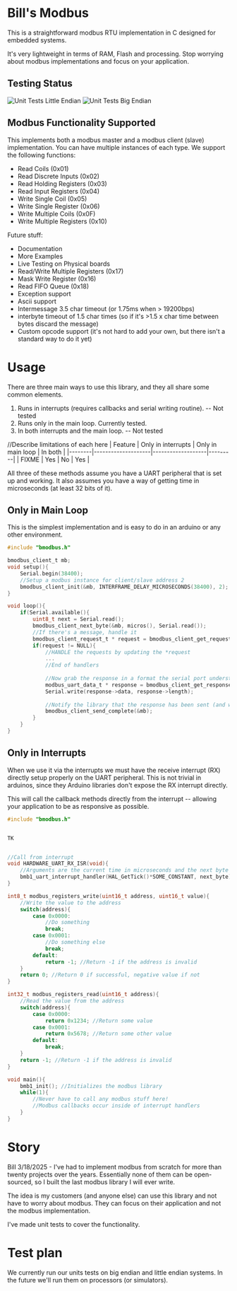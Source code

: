 # Bill's Modbus

This is a straightforward modbus RTU implementation in C designed for embedded systems.

It's very lightweight in terms of RAM, Flash and processing. Stop worrying about modbus implementations and focus on your application.

## Testing Status
![Unit Tests Little Endian](https://github.com/ThingDone/bmodbus/actions/workflows/cmake-big-endian-tests.yml/badge.svg)
![Unit Tests Big Endian](https://github.com/ThingDone/bmodbus/actions/workflows/cmake-single-platform.yml/badge.svg)

## Modbus Functionality Supported
This implements both a modbus master and a modbus client (slave) implementation. You can have multiple instances of each type.
We support the following functions:
* Read Coils (0x01)
* Read Discrete Inputs (0x02)
* Read Holding Registers (0x03)
* Read Input Registers (0x04)
* Write Single Coil (0x05)
* Write Single Register (0x06)
* Write Multiple Coils (0x0F)
* Write Multiple Registers (0x10)

Future stuff:
* Documentation
* More Examples
* Live Testing on Physical boards
* Read/Write Multiple Registers (0x17)
* Mask Write Register (0x16)
* Read FIFO Queue (0x18)
* Exception support
* Ascii support
* Intermessage 3.5 char timeout (or 1.75ms when > 19200bps)
* interbyte timeout of 1.5 char times (so if it's >1.5 x char time between bytes discard the message)
* Custom opcode support (it's not hard to add your own, but there isn't a standard way to do it yet)

# Usage
There are three main ways to use this library, and they all share some common elements.
1. Runs in interrupts (requires callbacks and serial writing routine). -- Not tested
2. Runs only in the main loop. Currently tested.
3. In both interrupts and the main loop. -- Not tested

//Describe limitations of each here
| Feature | Only in interrupts | Only in main loop | In both |
|--------|--------------------|-------------------|---------|
| FIXME  | Yes                | No                | Yes     |


All three of these methods assume you have a UART peripheral that is set up and working. 
It also assumes you have a way of getting time in microseconds (at least 32 bits of it). 

## Only in Main Loop
This is the simplest implementation and is easy to do in an arduino or any other environment.
```c
#include "bmodbus.h"

bmodbus_client_t mb;
void setup(){
    Serial.begin(38400);
    //Setup a modbus instance for client/slave address 2
    bmodbus_client_init(&mb, INTERFRAME_DELAY_MICROSECONDS(38400), 2);
}

void loop(){
    if(Serial.available(){
        uint8_t next = Serial.read();
        bmodbus_client_next_byte(&mb, micros(), Serial.read());
        //If there's a message, handle it
        bmodbus_client_request_t * request = bmodbus_client_get_request(&mb);
        if(request != NULL){
            //HANDLE the requests by updating the *request
            ...
            //End of handlers
            
            //Now grab the response in a format the serial port understands
            modbus_uart_data_t * response = bmodbus_client_get_response(&mb);
            Serial.write(response->data, response->length);
            
            //Notify the library that the response has been sent (and we are ready to receive another)
            bmodbus_client_send_complete(&mb); 
        }
    }
}
```

## Only in Interrupts
When we use it via the interrupts we must have the receive interrupt (RX) directly setup properly on the UART peripheral.
This is not trivial in arduinos, since they Arduino libraries don't expose the RX interrupt directly.

This will call the callback methods directly from the interrupt -- allowing your application to be as responsive as possible.
```c
#include "bmodbus.h"


TK


//Call from interrupt
void HARDWARE_UART_RX_ISR(void){
    //Arguments are the current time in microseconds and the next byte received
    bmb1_uart_interrupt_handler(HAL_GetTick()*SOME_CONSTANT, next_byte);
}

int8_t modbus_registers_write(uint16_t address, uint16_t value){
    //Write the value to the address
    switch(address){
        case 0x0000:
            //Do something
            break;
        case 0x0001:
            //Do something else
            break;
        default:
            return -1; //Return -1 if the address is invalid
    }
    return 0; //Return 0 if successful, negative value if not
}

int32_t modbus_registers_read(uint16_t address){
    //Read the value from the address
    switch(address){
        case 0x0000:
            return 0x1234; //Return some value
        case 0x0001:
            return 0x5678; //Return some other value
        default:
            break;
    }
    return -1; //Return -1 if the address is invalid
}

void main(){
    bmb1_init(); //Initializes the modbus library
    while(1){
        //Never have to call any modbus stuff here!
        //Modbus callbacks occur inside of interrupt handlers
    }
}
```


# Story
Bill 3/18/2025 - I've had to implement modbus from scratch for more than twenty projects over the years. Essentially none of them can be open-sourced, so I built the last modbus library I will ever write.

The idea is my customers (and anyone else) can use this library and not have to worry about modbus.
They can focus on their application and not the modbus implementation.

I've made unit tests to cover the functionality.

# Test plan
We currently run our units tests on big endian and little endian systems. In the future we'll run them on processors (or simulators).